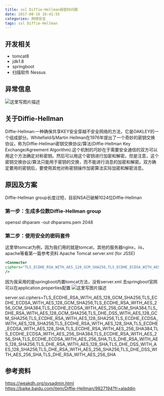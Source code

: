 ```yaml
---
title: ssl Diffie-Hellman弱密码问题
date: 2017-08-16 16:41:55
categories: 网络安全
tags: ssl Diffie-Hellman
---
```

## 开发相关
- tomcat8
- jdk1.8
- springboot
- 扫描软件  Nessus
## 异常信息
  ![这里写图片描述](http://img.blog.csdn.net/20170816164030069)
## 关于Diffie-Hellman
Diffie-Hellman:一种确保共享KEY安全穿越不安全网络的方法，它是OAKLEY的一个组成部分。Whitefield与Martin Hellman在1976年提出了一个奇妙的密钥交换协议，称为Diffie-Hellman密钥交换协议/算法(Diffie-Hellman Key Exchange/Agreement Algorithm).这个机制的巧妙在于需要安全通信的双方可以用这个方法确定对称密钥。然后可以用这个密钥进行加密和解密。但是注意，这个密钥交换协议/算法只能用于密钥的交换，而不能进行消息的加密和解密。双方确定要用的密钥后，要使用其他对称密钥操作加密算法实际加密和解密消息。

## 原因及方案
Diffie-Hellman group长度过短，目前NSA已破解1024位Diffie-Hellman 
### 第一步：生成多位数Diffie-Hellman group
openssl dhparam -out dhparams.pem 2048
### 第二步：使用安全的密码套件 
这里举tomcat为例，因为我们用的就是tomcat，其他的服务器nginx，iis，apache等看第一篇参考资料
Apache Tomcat
server.xml (for JSSE) 
``` xml
<Connector
ciphers="TLS_ECDHE_RSA_WITH_AES_128_GCM_SHA256,TLS_ECDHE_ECDSA_WITH_AES_128_GCM_SHA256,TLS_ECDHE_RSA_WITH_AES_256_GCM_SHA384,TLS_ECDHE_ECDSA_WITH_AES_256_GCM_SHA384,TLS_DHE_RSA_WITH_AES_128_GCM_SHA256,TLS_DHE_DSS_WITH_AES_128_GCM_SHA256,TLS_ECDHE_RSA_WITH_AES_128_SHA256,TLS_ECDHE_ECDSA_WITH_AES_128_SHA256,TLS_ECDHE_RSA_WITH_AES_128_SHA,TLS_ECDHE_ECDSA_WITH_AES_128_SHA,TLS_ECDHE_RSA_WITH_AES_256_SHA384,TLS_ECDHE_ECDSA_WITH_AES_256_SHA384,TLS_ECDHE_RSA_WITH_AES_256_SHA,TLS_ECDHE_ECDSA_WITH_AES_256_SHA,TLS_DHE_RSA_WITH_AES_128_SHA256,TLS_DHE_RSA_WITH_AES_128_SHA,TLS_DHE_DSS_WITH_AES_128_SHA256,TLS_DHE_RSA_WITH_AES_256_SHA256,TLS_DHE_DSS_WITH_AES_256_SHA,TLS_DHE_RSA_WITH_AES_256_SHA"
/>
```
因为我采用的是springboot内置tomcat方法，没有server.xml 去springboot官网 可以在application.properties配置
![这里写图片描述](http://img.blog.csdn.net/20170816185030266)

server.ssl.ciphers=TLS_ECDHE_RSA_WITH_AES_128_GCM_SHA256,TLS_ECDHE_ECDSA_WITH_AES_128_GCM_SHA256,TLS_ECDHE_RSA_WITH_AES_256_GCM_SHA384,TLS_ECDHE_ECDSA_WITH_AES_256_GCM_SHA384,TLS_DHE_RSA_WITH_AES_128_GCM_SHA256,TLS_DHE_DSS_WITH_AES_128_GCM_SHA256,TLS_ECDHE_RSA_WITH_AES_128_SHA256,TLS_ECDHE_ECDSA_WITH_AES_128_SHA256,TLS_ECDHE_RSA_WITH_AES_128_SHA,TLS_ECDHE_ECDSA_WITH_AES_128_SHA,TLS_ECDHE_RSA_WITH_AES_256_SHA384,TLS_ECDHE_ECDSA_WITH_AES_256_SHA384,TLS_ECDHE_RSA_WITH_AES_256_SHA,TLS_ECDHE_ECDSA_WITH_AES_256_SHA,TLS_DHE_RSA_WITH_AES_128_SHA256,TLS_DHE_RSA_WITH_AES_128_SHA,TLS_DHE_DSS_WITH_AES_128_SHA256,TLS_DHE_RSA_WITH_AES_256_SHA256,TLS_DHE_DSS_WITH_AES_256_SHA,TLS_DHE_RSA_WITH_AES_256_SHA

## 参考资料
https://weakdh.org/sysadmin.html  
https://baike.baidu.com/item/Diffie-Hellman/9827194?fr=aladdin

